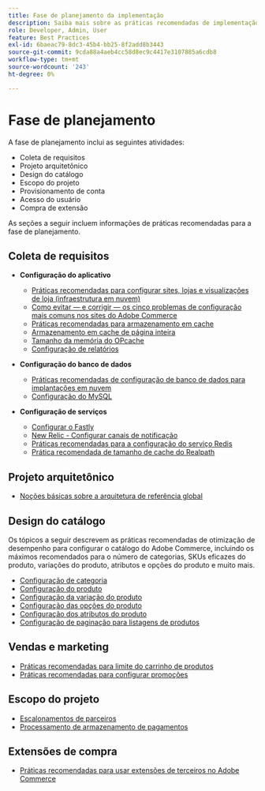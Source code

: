 ```yaml
---
title: Fase de planejamento da implementação
description: Saiba mais sobre as práticas recomendadas de implementação para a fase de planejamento de projetos do Adobe Commerce.
role: Developer, Admin, User
feature: Best Practices
exl-id: 6baeac79-8dc3-45b4-bb25-8f2add8b3443
source-git-commit: 9cda88a4aeb4cc58d8ec9c4417e3107885a6cdb8
workflow-type: tm+mt
source-wordcount: '243'
ht-degree: 0%

---
```


# Fase de planejamento

A fase de planejamento inclui as seguintes atividades:

- Coleta de requisitos
- Projeto arquitetônico
- Design do catálogo
- Escopo do projeto
- Provisionamento de conta
- Acesso do usuário
- Compra de extensão

As seções a seguir incluem informações de práticas recomendadas para a fase de planejamento.

## Coleta de requisitos

- **Configuração do aplicativo**
   - [Práticas recomendadas para configurar sites, lojas e visualizações de loja (infraestrutura em nuvem)](sites-stores-store-views.md)
   - [Como evitar — e corrigir — os cinco problemas de configuração mais comuns nos sites do Adobe Commerce](https://business.adobe.com/blog/how-to/usual-suspects-five-configuration-fixes-maximize-your-peak-sales)
   - [Práticas recomendadas para armazenamento em cache](https://docs.magento.com/user-guide/system/cache-management.html#best-practices-for-caching)
   - [Armazenamento em cache de página inteira](https://developer.adobe.com/commerce/php/development/cache/page/public-content/)
   - [Tamanho da memória do OPcache](opcache-memory-size.md)
   - [Configuração de relatórios](reporting-configuration.md)

- **Configuração do banco de dados**
   - [Práticas recomendadas de configuração de banco de dados para implantações em nuvem&#x200B;](database-on-cloud.md)
   - [Configuração do MySQL&#x200B;](mysql-configuration.md)

- **Configuração de serviços**
   - [Configurar o Fastly](https://devdocs.magento.com/cloud/cdn/configure-fastly.html)
   - [New Relic - Configurar canais de notificação](https://devdocs.magento.com/cloud/project/new-relic.html#configure-notification-channels)
   - [Práticas recomendadas para a configuração do serviço Redis&#x200B;](redis-service-configuration.md)
   - [Prática recomendada de tamanho de cache do Realpath](realpath-cache-size.md)

## **Projeto arquitetônico**

<!--Asset not yet integrated
- [GRA Architecture examples](https://wiki.corp.adobe.com/x/kD4ykw)
-->
- [Noções básicas sobre a arquitetura de referência global](../../../implementation-playbook/architecture/global-reference/overview.md)

## **Design do catálogo**

Os tópicos a seguir descrevem as práticas recomendadas de otimização de desempenho para configurar o catálogo do Adobe Commerce, incluindo os máximos recomendados para o número de categorias, SKUs eficazes do produto, variações do produto, atributos e opções do produto e muito mais.

- [Configuração de categoria](catalog-management.md#category-limits)
- [Configuração do produto&#x200B;](catalog-management.md#product-sku-limits)
- [Configuração da variação do produto](catalog-management.md#product-variations)
- [Configuração das opções do produto](catalog-management.md#product-options)
- [Configuração dos atributos do produto&#x200B;](catalog-management.md#product-attributes)
- [Configuração de paginação para listagens de produtos](catalog-management.md#product-listing-pagination)

## **Vendas e marketing**

- [Práticas recomendadas para limite do carrinho de produtos](catalog-management.md#cart-limits)
- [Práticas recomendadas para configurar promoções](catalog-management.md#promotions)

## **Escopo do projeto**

- [Escalonamentos de parceiros](partner-escalation.md)
- [Processamento de armazenamento de pagamentos](payment-processing-storage.md)

## **Extensões de compra**

- [Práticas recomendadas para usar extensões de terceiros no Adobe Commerce](extensions.md)

